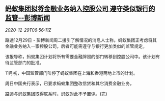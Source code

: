 <!--1609226593000-->
[蚂蚁集团拟将金融业务纳入控股公司 遵守类似银行的监管--彭博新闻](https://cn.reuters.com/article/ant-group-plan-1229-tues-idCNKBS2930H6)
------

<div><i>2020-12-29T06:56:11Z</i></div><p>路透12月29日 - 彭博新闻周二援引了解情况的消息人士称，蚂蚁集团正考虑将其金融业务纳入一家控股公司，后者可能需遵守与银行更加类似的监管规定。</p><p>该报导称，蚂蚁集团计划将所有需要金融牌照的部门转移到控股公司中。该计划有待监管部门的批准。</p><p>11月初，中国监管部门叫停了蚂蚁集团在上海和香港两地上市的计划。</p><p>周日中国央行表示，已要求蚂蚁集团整改信贷和其它消费金融业务。</p><p>路透与蚂蚁集团取得联系时，蚂蚁对此不予置评。(完)</p>
